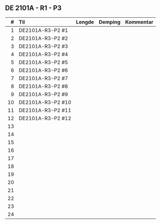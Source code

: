 ## DE 2101A - R1 - P3

|  #  |        Til       |Lengde|Demping|Kommentar|
|----:|:-----------------|-----:|------:|:--------|
|    1|DE2101A-R3-P2 #1  |      |       |         |
|    2|DE2101A-R3-P2 #2  |      |       |         |
|    3|DE2101A-R3-P2 #3  |      |       |         |
|    4|DE2101A-R3-P2 #4  |      |       |         |
|    5|DE2101A-R3-P2 #5  |      |       |         |
|    6|DE2101A-R3-P2 #6  |      |       |         |
|    7|DE2101A-R3-P2 #7  |      |       |         |
|    8|DE2101A-R3-P2 #8  |      |       |         |
|    9|DE2101A-R3-P2 #9  |      |       |         |
|   10|DE2101A-R3-P2 #10 |      |       |         |
|   11|DE2101A-R3-P2 #11 |      |       |         |
|   12|DE2101A-R3-P2 #12 |      |       |         |
|   13|                  |      |       |         |
|   14|                  |      |       |         |
|   15|                  |      |       |         |
|   16|                  |      |       |         |
|   17|                  |      |       |         |
|   18|                  |      |       |         |
|   19|                  |      |       |         |
|   20|                  |      |       |         |
|   21|                  |      |       |         |
|   22|                  |      |       |         |
|   23|                  |      |       |         |
|   24|                  |      |       |         |